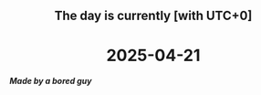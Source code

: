 <h2 align=center>The day is currently [with UTC+0]</h2>
<h1 align=center><!--TIME BEGIN-->2025-04-21<!--TIME END--></h1>
<h5>Made by a bored guy</h5>
